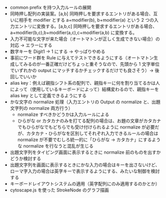- common prefix を持つ入力ルールの展開
- 同時押し配列の実装案。[a,b] 同時押しを要求するエントリがある場合、互いに相手を modifier とする a+modifier(b), b+modifier(a) という 2 つの入力エントリに変換する。[a,b,c] 同時押しを要求するエントリがある場合、a+modifier(b,c),b+modifier(a,c),c+modifier(a,b) に変換する。
- 入力不可能な文字が来た場合（オートマトンが正しく生成できない場合）の対応 → エラーにする
- 数字キーを Digit1 → 1 にする → やっぱりやめる
- 事前にワード群を Rule に与えてテストできるようにする（オートマトン生成してみるのが一番正確だけどちょっと重そうなので、先頭から 1 文字単位でいずれかの output にマッチするかチェックするだけでも良さそう）→ 後回しでいいか
- alias key：例えば親指シフト系の配列で、親指キーに何を割り当てるかは人によって（使用しているキーボードによって）結構変わるので、親指キーを alias key として定義できるようにする
- かな文字の normalize 処理（入力エントリの Output の normalize と、出題文字列の normalize 両方行う）
  - normalize すべきかどうかは入力ルールによる
  - ひらがな or カタカナのみを打てる配列の場合は、お題の文章がカタカナでもひらがなでもどちらでも受け付けられるように normalize が必要だが、カタカナ・ひらがなを区別してそれぞれ入力できるルールの場合は normalize が不要でむしろ統一的に「ひらがな → カタカナ」にするような normalize を行なうと混乱が生じる
- 出題文字列をタイピング画面に表示するときに normalize 前のものを出すかどうか検討する
- 出題文字列を画面に表示するときにかな入力の場合はキーを出さないけど、ローマ字入力の場合は英字キーで表示するようにする、みたいな制御を検討する
- キーボードレイアウトシステムの適用（英字配列にのみ適用するのかとか）
- cytoscape.js を使った StrokeNode のグラフ描画

